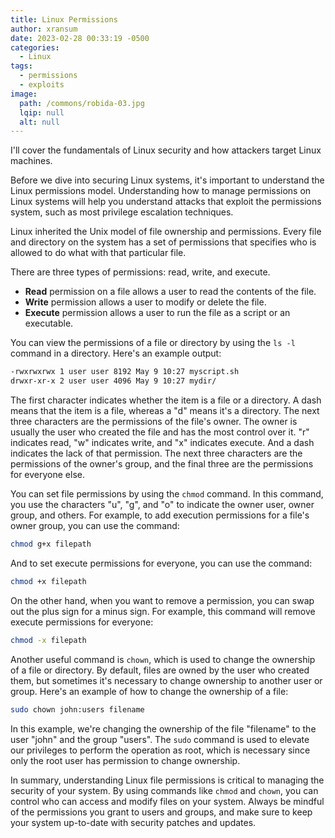 ```yaml
---
title: Linux Permissions
author: xransum
date: 2023-02-28 00:33:19 -0500
categories:
  - Linux
tags:
  - permissions
  - exploits
image:
  path: /commons/robida-03.jpg
  lqip: null
  alt: null
---
```



I'll cover the fundamentals of Linux security and how attackers target Linux machines.

Before we dive into securing Linux systems, it's important to understand the Linux permissions model. Understanding how to manage permissions on Linux systems will help you understand attacks that exploit the permissions system, such as most privilege escalation techniques.

Linux inherited the Unix model of file ownership and permissions. Every file and directory on the system has a set of permissions that specifies who is allowed to do what with that particular file.

There are three types of permissions: read, write, and execute. 
- **Read** permission on a file allows a user to read the contents of the file. 
- **Write** permission allows a user to modify or delete the file. 
- **Execute** permission allows a user to run the file as a script or an executable.

You can view the permissions of a file or directory by using the `ls -l` command in a directory. Here's an example output:

```bash
-rwxrwxrwx 1 user user 8192 May 9 10:27 myscript.sh
drwxr-xr-x 2 user user 4096 May 9 10:27 mydir/
```

The first character indicates whether the item is a file or a directory. A dash means that the item is a file, whereas a "d" means it's a directory. The next three characters are the permissions of the file's owner. The owner is usually the user who created the file and has the most control over it. "r" indicates read, "w" indicates write, and "x" indicates execute. And a dash indicates the lack of that permission. The next three characters are the permissions of the owner's group, and the final three are the permissions for everyone else.

You can set file permissions by using the `chmod` command. In this command, you use the characters "u", "g", and "o" to indicate the owner user, owner group, and others. For example, to add execution permissions for a file's owner group, you can use the command:

```bash
chmod g+x filepath
```

And to set execute permissions for everyone, you can use the command:

```bash
chmod +x filepath
```

On the other hand, when you want to remove a permission, you can swap out the plus sign for a minus sign. For example, this command will remove execute permissions for everyone:

```bash
chmod -x filepath
```

Another useful command is `chown`, which is used to change the ownership of a file or directory. By default, files are owned by the user who created them, but sometimes it's necessary to change ownership to another user or group. Here's an example of how to change the ownership of a file:

```bash
sudo chown john:users filename
```

In this example, we're changing the ownership of the file "filename" to the user "john" and the group "users". The `sudo` command is used to elevate our privileges to perform the operation as root, which is necessary since only the root user has permission to change ownership.

In summary, understanding Linux file permissions is critical to managing the security of your system. By using commands like `chmod` and `chown`, you can control who can access and modify files on your system. Always be mindful of the permissions you grant to users and groups, and make sure to keep your system up-to-date with security patches and updates.